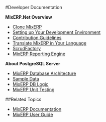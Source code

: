 #Developer Documentation

**MixERP.Net Overview**

* [Clone MixERP](clone-mixerp.md)
* [Setting up Your Development Environment](setting-up-your-development-environment.md)
* [Contribution Guidelines](../contribution-guidelines.md)
* [Translate MixERP in Your Language](translate-mixerp.md)
* [ScrudFactory](scrud-factory.md)
* [MixERP Reporting Engine](reporting-engine.md)

**About PostgreSQL Server**

* [MixERP Database Architecture](http://mixerp.org/erp/db-docs) 
* [Sample Data](../database/sample-data.md)
* [MixERP DB Logic](http://mixerp.org/erp/db-docs/functions.html)
* [MixERP Unit Testing](../database/postgresql-unit-testing.md)

##Related Topics
* [MixERP Documentation](../index.md)
* [MixERP User Guide](../user-guide/index.md)
